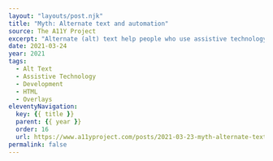 ```yaml
---
layout: "layouts/post.njk"
title: "Myth: Alternate text and automation"
source: The A11Y Project
excerpt: "Alternate (alt) text help people who use assistive technology understand images, and are a core part of the Web Content Accessibility Guidelines (WCAG). They require a human’s input to be effective"
date: 2021-03-24
year: 2021
tags:
  - Alt Text
  - Assistive Technology
  - Development
  - HTML
  - Overlays
eleventyNavigation:
  key: {{ title }}
  parent: {{ year }}
  order: 16
  url: https://www.a11yproject.com/posts/2021-03-23-myth-alternate-text-can-be-automated/
permalink: false
---
```

